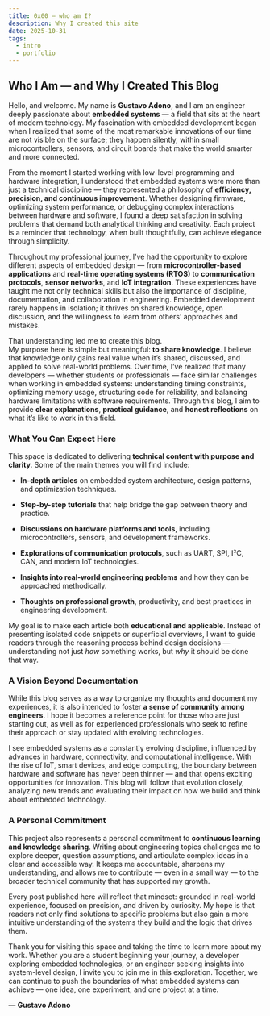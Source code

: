 ```yaml
---
title: 0x00 — who am I?
description: Why I created this site
date: 2025-10-31
tags:
  - intro
  - portfolio
---
```

## Who I Am — and Why I Created This Blog

Hello, and welcome. My name is **Gustavo Adono**, and I am an engineer deeply passionate about **embedded systems** — a field that sits at the heart of modern technology. My fascination with embedded development began when I realized that some of the most remarkable innovations of our time are not visible on the surface; they happen silently, within small microcontrollers, sensors, and circuit boards that make the world smarter and more connected.

From the moment I started working with low-level programming and hardware integration, I understood that embedded systems were more than just a technical discipline — they represented a philosophy of **efficiency, precision, and continuous improvement**. Whether designing firmware, optimizing system performance, or debugging complex interactions between hardware and software, I found a deep satisfaction in solving problems that demand both analytical thinking and creativity. Each project is a reminder that technology, when built thoughtfully, can achieve elegance through simplicity.

Throughout my professional journey, I’ve had the opportunity to explore different aspects of embedded design — from **microcontroller-based applications** and **real-time operating systems (RTOS)** to **communication protocols**, **sensor networks**, and **IoT integration**. These experiences have taught me not only technical skills but also the importance of discipline, documentation, and collaboration in engineering. Embedded development rarely happens in isolation; it thrives on shared knowledge, open discussion, and the willingness to learn from others’ approaches and mistakes.

That understanding led me to create this blog.  
My purpose here is simple but meaningful: **to share knowledge**. I believe that knowledge only gains real value when it’s shared, discussed, and applied to solve real-world problems. Over time, I’ve realized that many developers — whether students or professionals — face similar challenges when working in embedded systems: understanding timing constraints, optimizing memory usage, structuring code for reliability, and balancing hardware limitations with software requirements. Through this blog, I aim to provide **clear explanations**, **practical guidance**, and **honest reflections** on what it’s like to work in this field.

### What You Can Expect Here

This space is dedicated to delivering **technical content with purpose and clarity**. Some of the main themes you will find include:

- **In-depth articles** on embedded system architecture, design patterns, and optimization techniques.
    
- **Step-by-step tutorials** that help bridge the gap between theory and practice.
    
- **Discussions on hardware platforms and tools**, including microcontrollers, sensors, and development frameworks.
    
- **Explorations of communication protocols**, such as UART, SPI, I²C, CAN, and modern IoT technologies.
    
- **Insights into real-world engineering problems** and how they can be approached methodically.
    
- **Thoughts on professional growth**, productivity, and best practices in engineering development.
    

My goal is to make each article both **educational and applicable**. Instead of presenting isolated code snippets or superficial overviews, I want to guide readers through the reasoning process behind design decisions — understanding not just _how_ something works, but _why_ it should be done that way.

### A Vision Beyond Documentation

While this blog serves as a way to organize my thoughts and document my experiences, it is also intended to foster **a sense of community among engineers**. I hope it becomes a reference point for those who are just starting out, as well as for experienced professionals who seek to refine their approach or stay updated with evolving technologies.

I see embedded systems as a constantly evolving discipline, influenced by advances in hardware, connectivity, and computational intelligence. With the rise of IoT, smart devices, and edge computing, the boundary between hardware and software has never been thinner — and that opens exciting opportunities for innovation. This blog will follow that evolution closely, analyzing new trends and evaluating their impact on how we build and think about embedded technology.

### A Personal Commitment

This project also represents a personal commitment to **continuous learning and knowledge sharing**. Writing about engineering topics challenges me to explore deeper, question assumptions, and articulate complex ideas in a clear and accessible way. It keeps me accountable, sharpens my understanding, and allows me to contribute — even in a small way — to the broader technical community that has supported my growth.

Every post published here will reflect that mindset: grounded in real-world experience, focused on precision, and driven by curiosity. My hope is that readers not only find solutions to specific problems but also gain a more intuitive understanding of the systems they build and the logic that drives them.

Thank you for visiting this space and taking the time to learn more about my work. Whether you are a student beginning your journey, a developer exploring embedded technologies, or an engineer seeking insights into system-level design, I invite you to join me in this exploration. Together, we can continue to push the boundaries of what embedded systems can achieve — one idea, one experiment, and one project at a time.

— **Gustavo Adono**